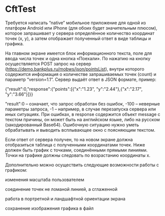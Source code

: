 # CftTest
Требуется написать “native” мобильное приложение для одной из платформ Android или iPhone (для обоих будет значительным плюсом), которое запрашивает у сервера определённое количество координат точек (x, y), а затем отображает полученный ответ в виде таблицы и графика.

На главном экране имеется блок информационного текста, поле для ввода числа точек и одна кнопка «Поехали». По нажатию на кнопку осуществляется POST запрос на сервер (https://demo.bankplus.ru/mobws/json/pointsList), внутри которого содержится информация о количестве запрашиваемых точек (count) и параметр “version=1.1”. Сервер выдаёт ответ в JSON формате, пример:

{"result":0,"response":{"points":[{"x":"1.23", "y":"2.44"},{"x":"2.17", "y":"3.66"}]}}

"result":0 – означает, что запрос обработан без ошибок, -100 – неверные параметры запроса, -1 – например, в случае перезапуска сервера или иных ситуациях. При ошибках, в response содержится объект message с текстом причины, он может быть на английском языке, либо на русском (закодированный Base64). Ошибочную ситуацию нужно уметь обрабатывать и выводить всплывающее окно с поясняющим текстом.

Если ответ от сервера получен, то на новом экране должна отобразиться таблица с полученными координатами точек. Ниже должен быть график с точками, соединёнными прямыми линиями. Точки на графике должны следовать по возрастанию координаты x.

Дополнительно можно осуществить следующие возможности работы с графиком:

изменения масштаба пользователем

соединение точек не ломаной линией, а сглаженной

работа в портретной и ландшафтной ориентации экрана

сохранение изображения графика в файл
